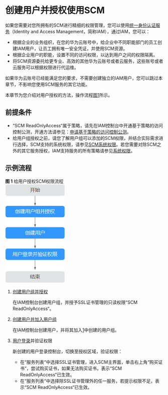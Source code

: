 # 创建用户并授权使用SCM<a name="ZH-CN_TOPIC_0171355676"></a>

如果您需要对您所拥有的SCM进行精细的权限管理，您可以使用[统一身份认证服务](https://support.huaweicloud.com/usermanual-iam/iam_01_0001.html)（Identity and Access Management，简称IAM），通过IAM，您可以：

-   根据企业的业务组织，在您的华为云账号中，给企业中不同职能部门的员工创建IAM用户，让员工拥有唯一安全凭证，并使用SCM资源。
-   根据企业用户的职能，设置不同的访问权限，以达到用户之间的权限隔离。
-   将SCM资源委托给更专业、高效的其他华为云账号或者云服务，这些账号或者云服务可以根据权限进行代运维。

如果华为云账号已经能满足您的要求，不需要创建独立的IAM用户，您可以跳过本章节，不影响您使用SCM服务的其它功能。

本章节为您介绍对用户授权的方法，操作流程[图1](#fig673713328586)所示。

## 前提条件<a name="section121325115513"></a>

-   “SCM ReadOnlyAccess“属于策略，请先在IAM控制台中开通基于策略的访问控制公测，开通方法请参见：[申请基于策略的访问控制公测](https://support.huaweicloud.com/usermanual-iam/iam_01_019.html)。
-   给用户组授权之前，请您了解用户组可以添加的SCM权限，并结合实际需求进行选择，SCM支持的系统权限，请参见[SCM系统权限](https://support.huaweicloud.com/productdesc-scm/scm_01_0070.html)。若您需要对除SCM之外的其它服务授权，IAM支持服务的所有策略请参见[系统权限](https://support.huaweicloud.com/permissions/policy_list.html?product=scm)。

## 示例流程<a name="section1354851316146"></a>

**图 1**  给用户授权SCM权限流程<a name="fig673713328586"></a>  
![](figures/给用户授权SCM权限流程.png "给用户授权SCM权限流程")

1.  <a name="li8135822590"></a>[创建用户组并授权](https://support.huaweicloud.com/usermanual-iam/iam_03_0001.html)

    在IAM控制台创建用户组，并授予SSL证书管理的只读权限“SCM ReadOnlyAccess“。

2.  [创建用户并加入用户组](https://support.huaweicloud.com/usermanual-iam/iam_02_0001.html)

    在IAM控制台创建用户，并将其加入[1](#li8135822590)中创建的用户组。

3.  [用户登录](https://support.huaweicloud.com/usermanual-iam/iam_01_0552.html)并验证权限

    新创建的用户登录控制台，切换至授权区域，验证权限：

    -   在“服务列表“中选择SSL证书管理，进入SCM主界面，单击右上角“购买证书“，尝试购买证书，如果无法购买证书，表示“SCM ReadOnlyAccess“已生效。
    -   在“服务列表“中选择除SSL证书管理外的任一服务，若提示权限不足，表示“SCM ReadOnlyAccess“已生效。


